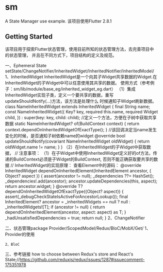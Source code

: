 # sm

A State Manager use example.
该项目使用Flutter 2.8.1

## Getting Started

该项目用于探索Flutter状态管理，使用目前所知的状态管理方法，去完善项目中的状态管理，
并且在不同方式下，项目结构的定义及规范。

一、Ephemeral State
    setState/ChangeNotifier/InheritedWidget/InheritedNotifier/InheritedModel/
    1、InheritedWidget
        InheritedWidget是一个向其子Widget共享数据的Widget.在InheritedWidget的子Widget中可以任意使用其共享的数据。
        使用方式（参考例子：sm/lib/module/base_eg/inherited_widget_eg.dart）
        （1）集成InheritedWidget实现子类，定义一个要共享的数据，重写updateShouldNotify(...)方法，该方法是处理什么
        时候通知子Widget刷新数据。
        class NameInheritedWidget extends InheritedWidget {
            final String name;
            const NameInheritedWidget({
                Key? key,
                required this.name,
                required Widget child,
            }) : super(key: key, child: child);
            //定义一个方法，方便在子树中获取共享数据
            static NameInheritedWidget? of(BuildContext context) {
                return context.dependOnInheritedWidgetOfExactType<NameInheritedWidget>();
            }
            //该回调决定当name发生变化的时候，是否通知子树依赖name的widget
            @override
            bool updateShouldNotify(covariant NameInheritedWidget oldWidget) {
                return oldWidget.name != name;
            }
        }
        （2）在InheritedWidget的子Widget中获取数据，
        //
        注意事项：
        （1）在子Widget中使用InheritedWidget定义好的of方法，传递的BuildContext必须是子Widget的BuildContext,
        否则不能正确获取要共享的数据
        //
        InheritedWidget的实现原理：
        查看Element中的源码：
        @override
        InheritedWidget dependOnInheritedElement(InheritedElement ancestor, { Object? aspect }) {
            assert(ancestor != null);
            _dependencies ??= HashSet<InheritedElement>();
            _dependencies!.add(ancestor);
            ancestor.updateDependencies(this, aspect);
            return ancestor.widget;
        }
        @override
        T? dependOnInheritedWidgetOfExactType<T extends InheritedWidget>({Object? aspect}) {
            assert(_debugCheckStateIsActiveForAncestorLookup());
            final InheritedElement? ancestor = _inheritedWidgets == null ? null : _inheritedWidgets![T];
            if (ancestor != null) {
                return dependOnInheritedElement(ancestor, aspect: aspect) as T;
            }
            _hadUnsatisfiedDependencies = true;
            return null;
        }
    2、ChangeNotifier
 
二、状态管理package
    Provider/ScopedModel/Redux/BloC/MobX/Get/
    1、Provider的使用
    
    2、BloC
    

三、参考链接
    how to choose between Redux's store and React's State;//https://github.com/reduxjs/redux/issues/1287#issuecomment-175351978


